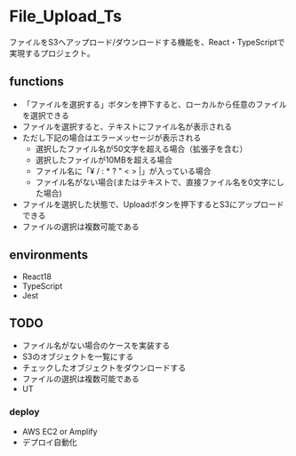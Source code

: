 # File_Upload_Ts
ファイルをS3へアップロード/ダウンロードする機能を、React・TypeScriptで実現するプロジェクト。

## functions
- 「ファイルを選択する」ボタンを押下すると、ローカルから任意のファイルを選択できる
- ファイルを選択すると、テキストにファイル名が表示される
- ただし下記の場合はエラーメッセージが表示される
  - 選択したファイル名が50文字を超える場合（拡張子を含む）
  - 選択したファイルが10MBを超える場合
  - ファイル名に「¥ / : * ? " < > |」が入っている場合
  - ファイル名がない場合(またはテキストで、直接ファイル名を0文字にした場合)
- ファイルを選択した状態で、Uploadボタンを押下するとS3にアップロードできる
- ファイルの選択は複数可能である

## environments
- React18
- TypeScript
- Jest
## TODO
- ファイル名がない場合のケースを実装する
- S3のオブジェクトを一覧にする
- チェックしたオブジェクトをダウンロードする
- ファイルの選択は複数可能である
- UT

### deploy
- AWS EC2 or Amplify
- デプロイ自動化
